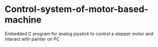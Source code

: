 # Control-system-of-motor-based-machine
Embedded C program for analog joystick to control a stepper motor and interact with painter on PC
